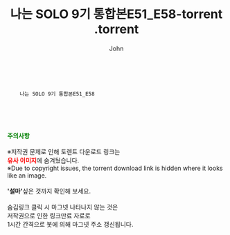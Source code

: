 ﻿---
layout: post
title:  "                   나는 SOLO 9기 통합본E51_E58-torrent                .torrent"
author: John
categories: [ TV ]
tags: [  ]
image:  
description: "                   나는 SOLO 9기 통합본E51_E58-torrent                 torrent 정보 공유"
toc: true
toc_sticky: true
---

<br>

        나는 SOLO 9기 통합본E51_E58    
    
<br><br><br>
<p data-ke-size="size16"><b><span style="color: green;">주의사항</span></b><br /><br />※저작권 문제로 인해 토렌트 다운로드 링크는<br /><b><span style="color: red;">유사 이미지</span></b>에 숨겨뒀습니다.<br />※Due to copyright issues, the torrent download link is hidden where it looks like an image.<br /><br /><b>'설마'</b>싶은 것까지 확인해 보세요.<br /><br />숨김링크 클릭 시 마그넷 나타나지 않는 것은<br />저작권으로 인한 링크만료 자료로<br />1시간 간격으로 봇에 의해 마그넷 주소 갱신됩니다.</p>
